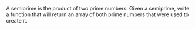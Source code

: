 A semiprime is the product of two prime numbers. Given a semiprime, write a function that will 
return an array of both prime numbers that were used to create it. 
